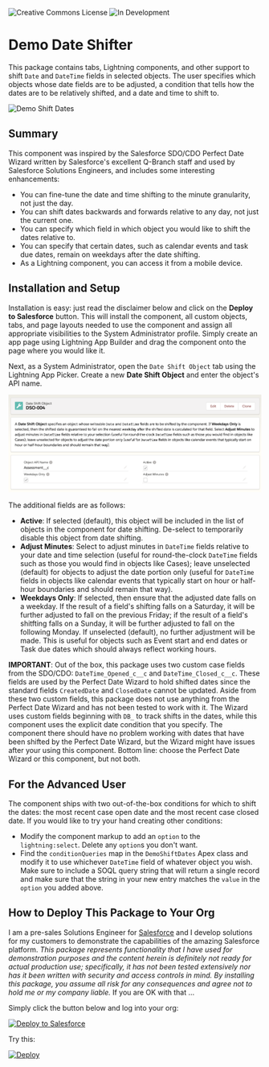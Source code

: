 ![Creative Commons License](https://img.shields.io/badge/license-Creative%20Commons-success) ![In Development](https://img.shields.io/badge/status-In%20Development-yellow)

# Demo Date Shifter

This package contains tabs, Lightning components, and other support to shift `Date` and `DateTime` fields in selected objects. The user specifies which objects whose date fields are to be adjusted, a condition that tells how the dates are to be relatively shifted, and a date and time to shift to.

![Demo Shift Dates](/images/ShiftDates.gif)

## Summary

This component was inspired by the Salesforce SDO/CDO Perfect Date Wizard written by Salesforce's excellent Q-Branch staff and used by Salesforce Solutions Engineers, and includes some interesting enhancements:

- You can fine-tune the date and time shifting to the minute granularity, not just the day.
- You can shift dates backwards and forwards relative to any day, not just the current one.
- You can specify which field in which object you would like to shift the dates relative to.
- You can specify that certain dates, such as calendar events and task due dates, remain on weekdays after the date shifting.
- As a Lightning component, you can access it from a mobile device.

## Installation and Setup

Installation is easy: just read the disclaimer below and click on the **Deploy to Salesforce** button. This will install the component, all custom objects, tabs, and page layouts needed to use the component and assign all appropriate visibilities to the System Administrator profile. Simply create an app page using Lightning App Builder and drag the component onto the page where you would like it.

Next, as a System Administrator, open the `Date Shift Object` tab using the Lightning App Picker. Create a new **Date Shift Object** and enter the object's API name.

![Date Shift Object](/images/DateShiftObject.png)

The additional fields are as follows:

- **Active**: If selected (default), this object will be included in the list of objects in the component for date shifting. De-select to temporarily disable this object from date shifting.
- **Adjust Minutes**: Select to adjust minutes in `DateTime` fields relative to your date and time selection (useful for round-the-clock `DateTime` fields such as those you would find in objects like Cases); leave unselected (default) for objects to adjust the date portion only (useful for `DateTime` fields in objects like calendar events that typically start on hour or half-hour boundaries and should remain that way).
- **Weekdays Only**: If selected, then ensure that the adjusted date falls on a weekday. If the result of a field's shifting falls on a Saturday, it will be further adjusted to fall on the previous Friday; if the result of a field's shitfting falls on a Sunday, it will be further adjusted to fall on the following Monday. If unselected (default), no further adjustment will be made. This is useful for objects such as Event start and end dates or Task due dates which should always reflect working hours.

**IMPORTANT**: Out of the box, this package uses two custom case fields from the SDO/CDO: `DateTime_Opened_c__c` and `DateTime_Closed_c__c`. These fields are used by the Perfect Date Wizard to hold shifted dates since the standard fields `CreatedDate` and `ClosedDate` cannot be updated. Aside from these two custom fields, this package does not use anything from the Perfect Date Wizard and has not been tested to work with it. The Wizard uses custom fields beginning with `DB_` to track shifts in the dates, while this component uses the explicit date condition that you specify. The component there should have no problem working with dates that have been shifted by the Perfect Date Wizard, but the Wizard might have issues after your using this component. Bottom line: choose the Perfect Date Wizard or this component, but not both.

## For the Advanced User

The component ships with two out-of-the-box conditions for which to shift the dates: the most recent case open date and the most recent case closed date. If you would like to try your hand creating other conditions:

- Modify the component markup to add an `option` to the `lightning:select`. Delete any `option`s you don't want.
- Find the `conditionQueries` map in the `DemoShiftDates` Apex class and modify it to use whichever `DateTime` field of whatever object you wish. Make sure to include a SOQL query string that will return a single record and make sure that the string in your new entry matches the `value` in the `option` you added above.

## How to Deploy This Package to Your Org

I am a pre-sales Solutions Engineer for [Salesforce](https://www.salesforce.com) and I develop solutions for my customers to demonstrate the capabilities of the amazing Salesforce platform. *This package represents functionality that I have used for demonstration purposes  and the content herein is definitely not ready for actual production use; specifically, it has not been tested extensively nor has it been written with security and access controls in mind. By installing this package, you assume all risk for any consequences and agree not to hold me or my company liable.*  If you are OK with that ...

Simply click the button below and log into your org:

<a href="https://githubsfdeploy.herokuapp.com">
  <img alt="Deploy to Salesforce" src="https://raw.githubusercontent.com/afawcett/githubsfdeploy/master/src/main/webapp/resources/img/deploy.png">
</a>

Try this:

[![Deploy](https://deploy-to-sfdx.com/dist/assets/images/DeployToSFDX.svg)](https://deploy-to-sfdx.com)